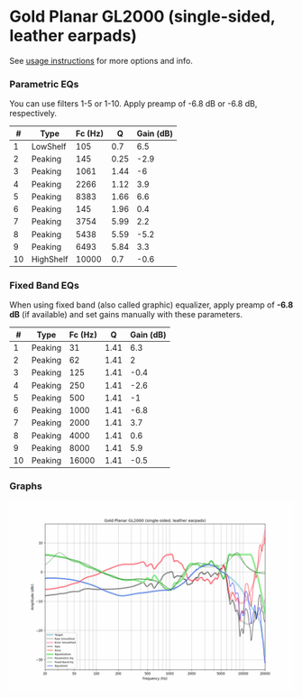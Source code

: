 # Gold Planar GL2000 (single-sided, leather earpads)
See [usage instructions](https://github.com/jaakkopasanen/AutoEq#usage) for more options and info.

### Parametric EQs
You can use filters 1-5 or 1-10. Apply preamp of -6.8 dB or -6.8 dB, respectively.

|   # | Type      |   Fc (Hz) |    Q |   Gain (dB) |
|-----|-----------|-----------|------|-------------|
|   1 | LowShelf  |       105 | 0.7  |         6.5 |
|   2 | Peaking   |       145 | 0.25 |        -2.9 |
|   3 | Peaking   |      1061 | 1.44 |        -6   |
|   4 | Peaking   |      2266 | 1.12 |         3.9 |
|   5 | Peaking   |      8383 | 1.66 |         6.6 |
|   6 | Peaking   |       145 | 1.96 |         0.4 |
|   7 | Peaking   |      3754 | 5.99 |         2.2 |
|   8 | Peaking   |      5438 | 5.59 |        -5.2 |
|   9 | Peaking   |      6493 | 5.84 |         3.3 |
|  10 | HighShelf |     10000 | 0.7  |        -0.6 |

### Fixed Band EQs
When using fixed band (also called graphic) equalizer, apply preamp of **-6.8 dB** (if available) and set gains manually with these parameters.

|   # | Type    |   Fc (Hz) |    Q |   Gain (dB) |
|-----|---------|-----------|------|-------------|
|   1 | Peaking |        31 | 1.41 |         6.3 |
|   2 | Peaking |        62 | 1.41 |         2   |
|   3 | Peaking |       125 | 1.41 |        -0.4 |
|   4 | Peaking |       250 | 1.41 |        -2.6 |
|   5 | Peaking |       500 | 1.41 |        -1   |
|   6 | Peaking |      1000 | 1.41 |        -6.8 |
|   7 | Peaking |      2000 | 1.41 |         3.7 |
|   8 | Peaking |      4000 | 1.41 |         0.6 |
|   9 | Peaking |      8000 | 1.41 |         5.9 |
|  10 | Peaking |     16000 | 1.41 |        -0.5 |

### Graphs
![](./Gold%20Planar%20GL2000%20(single-sided,%20leather%20earpads).png)
